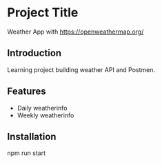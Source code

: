 # Project Title

Weather App with https://openweathermap.org/

## Introduction

Learning project building weather API and Postmen.

## Features

- Daily weatherinfo
- Weekly weatherinfo

## Installation

npm run start
